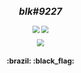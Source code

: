 <h2 align="center">
  <em>blk#9227</em>
</h2>

<p align="center">
  <img align="center" src="https://img.shields.io/badge/Offensive%20Security-141321?style=flat-square&logo=Red-Hat"/>
  <img align="center" src="https://img.shields.io/badge/Developer-141321?style=flat-square&logo=homebrew"/>
</p>

<p align="center">
    <img src="https://github-readme-stats.vercel.app/api/top-langs/?username=blackcrw&hide=html&layout=compact&show_icons=true&theme=radical" />
</p>

<h3 align="center">:brazil: :black_flag:<h3>
